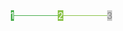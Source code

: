<!DOCTYPE html>
<html>
<head>
  <title>Stepper Component</title>
  <style>
    .stepper {
      display: flex;
      align-items: center;
      justify-content: center;
      width: 400px;
    }

    .step {
      width: 30px;
      height: 30px;
      border: 1px solid #ccc;
      border-radius: 50%;
      display: flex;
      justify-content: center;
      align-items: center;
      font-weight: bold;
    }

    .step.active {
      background-color: #4caf50;
      color: white;
    }

    .step.completed {
      background-color: #8bc34a;
      color: white;
    }

    .step.disabled {
      background-color: #ccc;
      color: #888;
    }

    .connector {
      width: 70px;
      height: 1px;
      background-color: #ccc;
    }

    .connector.active {
      background-color: #4caf50;
    }

    .connector.completed {
      background-color: #8bc34a;
    }
  </style>
</head>
<body>
  <div class="stepper">
    <div class="step active">1</div>
    <div class="connector active"></div>
    <div class="step completed">2</div>
    <div class="connector completed"></div>
    <div class="step disabled">3</div>
  </div>

  <script>
    const steps = document.querySelectorAll('.step');

    // Update the active and completed steps based on the current step
    function updateSteps(currentStepIndex) {
      for (let i = 0; i < steps.length; i++) {
        const step = steps[i];

        if (i < currentStepIndex) {
          step.classList.add('completed');
          step.classList.remove('active');
        } else if (i === currentStepIndex) {
          step.classList.add('active');
          step.classList.remove('completed');
        } else {
          step.classList.remove('active');
          step.classList.remove('completed');
          step.classList.add('disabled');
        }
      }

      // Update connectors
      const connectors = document.querySelectorAll('.connector');
      for (let i = 0; i < connectors.length; i++) {
        const connector = connectors[i];

        if (i < currentStepIndex) {
          connector.classList.add('completed');
          connector.classList.remove('active');
        } else {
          connector.classList.remove('completed');
          connector.classList.add('active');
        }
      }
    }

    // Click event listener for steps
    steps.forEach((step, index) => {
      step.addEventListener('click', () => {
        updateSteps(index);
      });
    });
  </script>
</body>
</html>
